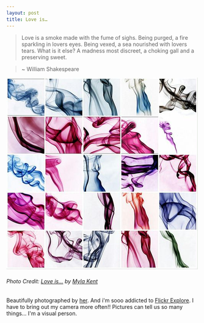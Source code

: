```yaml
---
layout: post
title: Love is…
---
```


>  

> Love is a smoke made with the fume of sighs. Being purged, a fire sparkling in lovers eyes. Being vexed, a sea nourished with lovers tears. What is it else? A madness most discreet, a choking gall and a preserving sweet.

> ~ William Shakespeare

![](/img/lo.jpg)

###### Photo Credit: [Love is...](http://flickr.com/photos/mylakent/104141289/) by [Myla Kent](http://flickr.com/photos/mylakent/)
Beautifully photographed by [her](http://flickr.com/photos/mylakent/104141289/). And i'm sooo addicted to [Flickr Explore](http://flickr.com/explore/interesting/7days/). I have to bring out my camera more often!! Pictures can tell us so many things... I'm a visual person.
